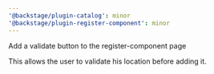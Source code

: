 ```yaml
---
'@backstage/plugin-catalog': minor
'@backstage/plugin-register-component': minor
---
```


Add a validate button to the register-component page

This allows the user to validate his location before adding it.
